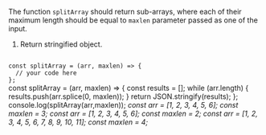 The function `splitArray` should return sub-arrays, where each of their maximum length should be equal to `maxlen` parameter passed as one of the input.

1. Return stringified object.

<Editor lang="javascript" type="exercise" testMode="multipleInput">
<code>
const splitArray = (arr, maxlen) => {
  // your code here
};
</code>

<solution>
const splitArray = (arr, maxlen) => {
  const results = [];
  while (arr.length) {
    results.push(arr.splice(0, maxlen));
  }
  return JSON.stringify(results);
};
</solution>

<testcases>
<caller>
console.log(splitArray(arr,maxlen));
</caller>
<testcase>
<i>
const arr = [1, 2, 3, 4, 5, 6];
const maxlen = 3;
</i>
</testcase>
<testcase>
<i>
const arr = [1, 2, 3, 4, 5, 6];
const maxlen = 2;
</i>
</testcase>
<testcase>
<i>
const arr = [1, 2, 3, 4, 5, 6, 7, 8, 9, 10, 11];
const maxlen = 4;
</i>
</testcase>
</testcases>
</Editor>